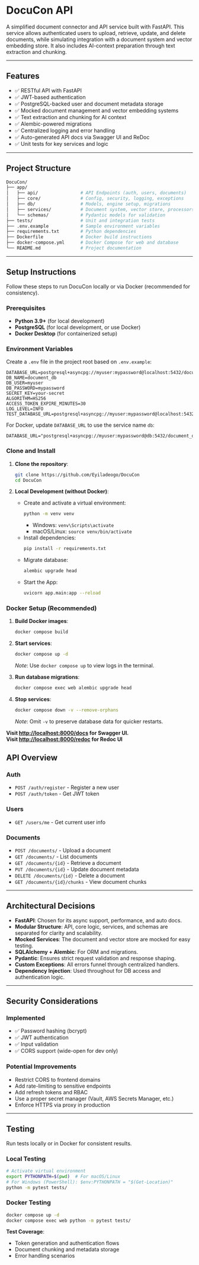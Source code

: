 # DocuCon API

A simplified document connector and API service built with FastAPI. This service allows authenticated users to upload, retrieve, update, and delete documents, while simulating integration with a document system and vector embedding store. It also includes AI-context preparation through text extraction and chunking.

---

## Features

- ✅ RESTful API with FastAPI
- ✅ JWT-based authentication
- ✅ PostgreSQL-backed user and document metadata storage
- ✅ Mocked document management and vector embedding systems
- ✅ Text extraction and chunking for AI context
- ✅ Alembic-powered migrations
- ✅ Centralized logging and error handling
- ✅ Auto-generated API docs via Swagger UI and ReDoc
- ✅ Unit tests for key services and logic

---

## Project Structure

```bash
DocuCon/
├── app/
│   ├── api/                # API Endpoints (auth, users, documents)
│   ├── core/               # Config, security, logging, exceptions
│   ├── db/                 # Models, engine setup, migrations
│   ├── services/           # Document system, vector store, processors
│   └── schemas/            # Pydantic models for validation
├── tests/                  # Unit and integration tests
├── .env.example            # Sample environment variables
├── requirements.txt        # Python dependencies
├── Dockerfile              # Docker build instructions
├── docker-compose.yml      # Docker Compose for web and database
└── README.md               # Project documentation
```

---

## Setup Instructions

Follow these steps to run DocuCon locally or via Docker (recommended for consistency).

### Prerequisites

- **Python 3.9+** (for local development)
- **PostgreSQL** (for local development, or use Docker)
- **Docker Desktop** (for containerized setup)

### Environment Variables

Create a `.env` file in the project root based on `.env.example`:

```env
DATABASE_URL=postgresql+asyncpg://myuser:mypassword@localhost:5432/document_db
DB_NAME=document_db
DB_USER=myuser
DB_PASSWORD=mypassword
SECRET_KEY=your-secret
ALGORITHM=HS256
ACCESS_TOKEN_EXPIRE_MINUTES=30
LOG_LEVEL=INFO
TEST_DATABASE_URL=postgresql+asyncpg://myuser:mypassword@localhost:5432/test_document_db
```

For Docker, update `DATABASE_URL` to use the service name `db`:

```env
DATABASE_URL="postgresql+asyncpg://myuser:mypassword@db:5432/document_db"
```

### Clone and Install

1. **Clone the repository**:

   ```bash
   git clone https://github.com/Eyiladeogo/DocuCon
   cd DocuCon
   ```

2. **Local Development (without Docker)**:
   - Create and activate a virtual environment:
     ```bash
     python -m venv venv
     ```
     - Windows: `venv\Scripts\activate`
     - macOS/Linux: `source venv/bin/activate`
   - Install dependencies:
     ```bash
     pip install -r requirements.txt
     ```
   - Migrate database:
     ```bash
     alembic upgrade head
     ```
   - Start the App:
     ```bash
     uvicorn app.main:app --reload
     ```

### Docker Setup (Recommended)

1. **Build Docker images**:

   ```bash
   docker compose build
   ```

2. **Start services**:

   ```bash
   docker compose up -d
   ```

   _Note_: Use `docker compose up` to view logs in the terminal.

3. **Run database migrations**:

   ```bash
   docker compose exec web alembic upgrade head
   ```

4. **Stop services**:
   ```bash
   docker compose down -v --remove-orphans
   ```
   _Note_: Omit `-v` to preserve database data for quicker restarts.

**Visit [http://localhost:8000/docs](http://localhost:8000/docs) for Swagger UI.**<br>
**Visit [http://localhost:8000/redoc](http://localhost:8000/redoc) for Redoc UI**

## API Overview

### Auth

- `POST /auth/register` - Register a new user
- `POST /auth/token` - Get JWT token

### Users

- `GET /users/me` - Get current user info

### Documents

- `POST /documents/` - Upload a document
- `GET /documents/` - List documents
- `GET /documents/{id}` - Retrieve a document
- `PUT /documents/{id}` - Update document metadata
- `DELETE /documents/{id}` - Delete a document
- `GET /documents/{id}/chunks` - View document chunks

---

## Architectural Decisions

- **FastAPI**: Chosen for its async support, performance, and auto docs.
- **Modular Structure**: API, core logic, services, and schemas are separated for clarity and scalability.
- **Mocked Services**: The document and vector store are mocked for easy testing.
- **SQLAlchemy + Alembic**: For ORM and migrations.
- **Pydantic**: Ensures strict request validation and response shaping.
- **Custom Exceptions**: All errors funnel through centralized handlers.
- **Dependency Injection**: Used throughout for DB access and authentication logic.

---

## Security Considerations

### Implemented

- ✅ Password hashing (bcrypt)
- ✅ JWT authentication
- ✅ Input validation
- ✅ CORS support (wide-open for dev only)

### Potential Improvements

- Restrict CORS to frontend domains
- Add rate-limiting to sensitive endpoints
- Add refresh tokens and RBAC
- Use a proper secret manager (Vault, AWS Secrets Manager, etc.)
- Enforce HTTPS via proxy in production

---

## Testing

Run tests locally or in Docker for consistent results.

### Local Testing

```bash
# Activate virtual environment
export PYTHONPATH=$(pwd)  # For macOS/Linux
# For Windows (PowerShell): $env:PYTHONPATH = "$(Get-Location)"
python -m pytest tests/
```

### Docker Testing

```bash
docker compose up -d
docker compose exec web python -m pytest tests/
```

**Test Coverage**:

- Token generation and authentication flows
- Document chunking and metadata storage
- Error handling scenarios
